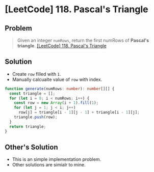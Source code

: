 # [LeetCode] 118. Pascal's Triangle

## Problem

> Given an integer `numRows`, return the first numRows of **Pascal's triangle**.
> [[LeetCode] 118. Pascal's Triangle](https://leetcode.com/problems/pascals-triangle/?envType=study-plan&id=data-structure-i)

## Solution

- Create `row` filled with `1`.
- Manually calcualte value of `row` with index.

```typescript
function generate(numRows: number): number[][] {
  const triangle = [];
  for (let i = 0; i < numRows; i++) {
    const row = new Array(i + 1).fill(1);
    for (let j = 1; j < i; j++)
      row[j] = triangle[i - 1][j - 1] + triangle[i - 1][j];
    triangle.push(row);
  }
  return triangle;
}
```

## Other's Solution

- This is an simple implementation problem.
- Other solutions are simialr to mine.
